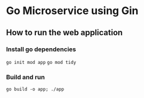 # Go Microservice using Gin

## How to run the web application

### Install go dependencies

`go init mod app`
`go mod tidy`

### Build and run

`go build -o app; ./app`
